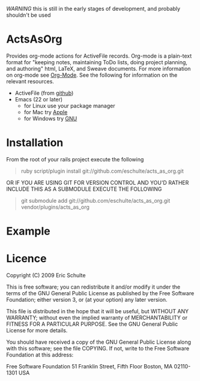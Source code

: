 
*WARNING* this is still in the early stages of development, and probably
shouldn't be used

ActsAsOrg
==========

Provides org-mode actions for ActiveFile records.  Org-mode is a
plain-text format for "keeping notes, maintaining ToDo lists, doing
project planning, and authoring" html, LaTeX, and Sweave documents.
For more information on org-mode see [Org-Mode](http://orgmode.org/).
See the following for information on the relevant resources.

- ActiveFile (from [github](http://github.com/eschulte/active_file/tree/master))
- Emacs (22 or later)
  - for Linux use your package manager
  - for Mac try [Apple](http://www.apple.com/downloads/macosx/unix_open_source/carbonemacspackage.html)
  - for Windows try [GNU](http://ftp.gnu.org/gnu/emacs/windows/emacs-22.3-bin-i386.zip)

Installation
============

From the root of your rails project execute the following

> ruby script/plugin install git://github.com/eschulte/acts\_as\_org.git

OR IF YOU ARE USING GIT FOR VERSION CONTROL AND YOU'D RATHER INCLUDE
THIS AS A SUBMODULE EXECUTE THE FOLLOWING

> git submodule add git://github.com/eschulte/acts\_as\_org.git vendor/plugins/acts\_as\_org

Example
=======


Licence
=======

Copyright (C) 2009 Eric Schulte

This is free software; you can redistribute it and/or modify it under
the terms of the GNU General Public License as published by the Free
Software Foundation; either version 3, or (at your option) any later
version.

This file is distributed in the hope that it will be useful, but
WITHOUT ANY WARRANTY; without even the implied warranty of
MERCHANTABILITY or FITNESS FOR A PARTICULAR PURPOSE. See the GNU
General Public License for more details.

You should have received a copy of the GNU General Public License
along with this software; see the file COPYING. If not, write to the
Free Software Foundation at this address:

  Free Software Foundation
  51 Franklin Street, Fifth Floor
  Boston, MA 02110-1301
  USA
